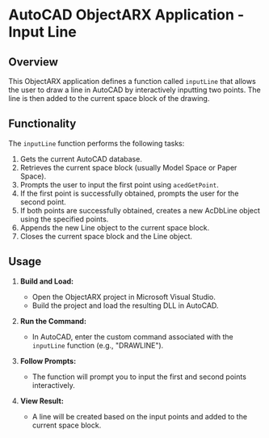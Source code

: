 # AutoCAD ObjectARX Application - Input Line
 
## Overview
 
This ObjectARX application defines a function called `inputLine` that allows the user to draw a line in AutoCAD by interactively inputting two points. The line is then added to the current space block of the drawing.
 
## Functionality
 
The `inputLine` function performs the following tasks:
 
1. Gets the current AutoCAD database.
2. Retrieves the current space block (usually Model Space or Paper Space).
3. Prompts the user to input the first point using `acedGetPoint`.
4. If the first point is successfully obtained, prompts the user for the second point.
5. If both points are successfully obtained, creates a new AcDbLine object using the specified points.
6. Appends the new Line object to the current space block.
7. Closes the current space block and the Line object.
 
## Usage
 
1. **Build and Load:**
   - Open the ObjectARX project in Microsoft Visual Studio.
   - Build the project and load the resulting DLL in AutoCAD.
 
2. **Run the Command:**
   - In AutoCAD, enter the custom command associated with the `inputLine` function (e.g., "DRAWLINE").
 
3. **Follow Prompts:**
   - The function will prompt you to input the first and second points interactively.
 
4. **View Result:**
   - A line will be created based on the input points and added to the current space block.

